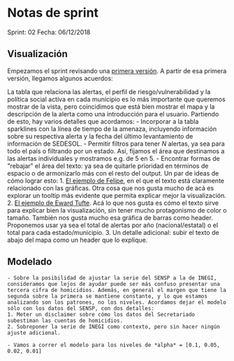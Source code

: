 # Notas de sprint
Sprint: 02
Fecha: 06/12/2018

## Visualización

Empezamos el sprint revisando una [primera versión](https://drive.google.com/open?id=118IHShr2OyHHpQJXnHIARcoT2DuGCmDP). A partir de esa primera versión, llegamos algunos acuerdos:

La tabla que relaciona las alertas, el perfil de riesgo/vulnerabilidad y la política social activa en cada municipio es lo más importante que queremos mostrar de la vista, pero coincidimos que está bien mostrar el mapa y la descripción de la alerta como una introducción para el usuario. Partiendo de esto, hay varios detalles que acordamos:
    - Incorporar a la tabla sparklines con la línea de tiempo de la amenaza, incluyendo información sobre su respectiva alerta y la fecha del último levantamiento de información de SEDESOL.
    - Permitir filtros para tener *N* alertas, ya sea para todo el país o filtrando por un estado. Así, fijamos el área que destinamos a las alertas individuales y mostramos e.g. de 5 en 5.
    - Encontrar formas de "rebajar" el área del texto: ya sea de quitarle prioridad en términos de espacio o de armonizarlo más con el resto del output. Un par de ideas de cómo lograr esto:
    1. [El ejemplo de Felipe](https://sedesol-lab.slack.com/files/U9GJ1AJMU/FEMCAJPKN/ejemplo_csi.png), en el que el texto está claramente relacionado con las gráficas. Otra cosa que nos gusta mucho de acá es explorar un tooltip más evidente que permita explicar mejor la visualización.
    2. [El ejemplo de Eward Tufte](https://www.edwardtufte.com/bboard/q-and-a-fetch-msg?msg_id=0003mm). Acá lo que nos gusta es cómo el texto sirve para explicar bien la visualización, sin tener mucho protagonismo de color o tamaño. También nos gusta mucho esa gráfica de barras como header. Proponemos usar ya sea el total de alertas por año (nacional/estatal) o el total para cada estado/municipio.
    3. Un detalle adicional: subir el texto de abajo del mapa como un header que lo explique.


## Modelado
    - Sobre la posibilidad de ajustar la serie del SENSP a la de INEGI, consideramos que lejos de ayudar puede ser más confuso presentar una tercera cifra de homicidios. Además, en general el margen que tiene la segunda sobre la primera se mantiene constante, y lo que estamos analizando son los patrones, no los niveles. Acordamos dejar el modelo sólo con los datos del SENSP, con dos detalles:
    1. Meter un disclaimer sobre cómo los datos del Secretariado subestiman las cuentas de homicidios.
    2. Sobreponer la serie de INEGI como contexto, pero sin hacer ningún ajuste adicional.

    - Vamos a correr el modelo para los niveles de *alpha* = [0.1, 0.05, 0.02, 0.01]

